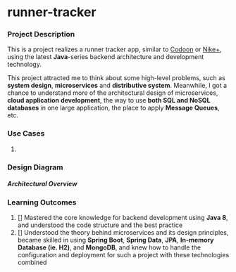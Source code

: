 # runner-tracker

### Project Description
This is a project realizes a runner tracker app, similar to
[Codoon](https://www.codoon.com/)
or [Nike+](https://www.nike.com/us/en_us/c/nike-plus/running-app-gps),
using the latest **Java**-series backend architecture and development
technology.  

This project attracted me to think about some high-level problems,
such as **system design**, **microservices** and **distributive system**.
Meanwhile, I got a chance to understand more of the architectural design of
microservices, **cloud application development**,
the way to use **both SQL and NoSQL databases** in one large application,
the place to apply **Message Queues**, etc.  

### Use Cases
1.

### Design Diagram
##### Architectural Overview


### Learning Outcomes

1. [] Mastered the core knowledge for backend development using **Java 8**,
and understood the code structure and the best practice
2. [] Understood the theory behind microservices and its design principles,
became skilled in using **Spring Boot**, **Spring Data**, **JPA**,
**In-memory Database (ie. H2)**, and **MongoDB**, and knew how to handle the
configuration and deployment for such a project with these technologies combined
